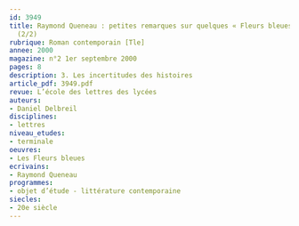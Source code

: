 ```yaml
---
id: 3949
title: Raymond Queneau : petites remarques sur quelques « Fleurs bleues » en herbe
  (2/2)
rubrique: Roman contemporain [Tle]
annee: 2000
magazine: n°2 1er septembre 2000
pages: 8
description: 3. Les incertitudes des histoires
article_pdf: 3949.pdf
revue: L’école des lettres des lycées
auteurs:
- Daniel Delbreil
disciplines:
- lettres
niveau_etudes:
- terminale
oeuvres:
- Les Fleurs bleues
ecrivains:
- Raymond Queneau
programmes:
- objet d’étude - littérature contemporaine
siecles:
- 20e siècle
---
```


